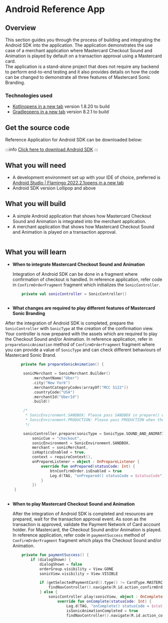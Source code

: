 # Android Reference App

## Overview <a href="#overview" id="overview"></a>

This section guides you through the process of building and integrating the Android SDK into the application. The application demonstrates the use case of a merchant application where Mastercard Checkout Sound and Animation is played by default on a transaction approval using a Mastercard card.\
The application is a stand-alone project that does not require any backend to perform end-to-end testing and it also provides details on how the code can be changed to demonstrate all three features of Mastercard Sonic Branding.

### Technologies used <a href="#technologies-used" id="technologies-used"></a>

* [Kotlinopens in a new tab](https://kotlinlang.org/docs/reference/android-overview.html) version 1.8.20 to build
* [Gradleopens in a new tab](https://services.gradle.org/distributions/) version 8.2.1 to build

## Get the source code <a href="#get-the-source-code" id="get-the-source-code"></a>

Reference Application for Android SDK can be downloaded below:

:::info
[Click here to download Android SDK](/files/sonic-app-android-1.5.0.zip)
:::

## What you will need <a href="#what-you-will-need" id="what-you-will-need"></a>

* A development environment set up with your IDE of choice, preferred is [Android Studio | Flamingo 2022.2.1opens in a new tab](https://developer.android.com/studio/install)
* Android SDK version Lollipop and above

## What you will build <a href="#what-you-will-build" id="what-you-will-build"></a>

* A simple Android application that shows how Mastercard Checkout Sound and Animation is integrated into the merchant application.
* A merchant application that shows how Mastercard Checkout Sound and Animation is played on a transaction approval.

<figure><img src="../../../../.gitbook/assets/image.png" alt="" /><figcaption></figcaption></figure>

## What you will learn <a href="#what-you-will-learn" id="what-you-will-learn"></a>

*   **When to integrate Mastercard Checkout Sound and Animation**

    Integration of Android SDK can be done in a fragment where confirmation of checkout is handled. In reference application, refer code in `ConfirmOrderFragment` fragment which initializes the `SonicController`.



    ```kotlin
        private val sonicController = SonicController()
        
    ```
* **What changes are required to play different features of Mastercard Sonic Branding**

After the integration of Android SDK is completed, prepare the `SonicController` with `SonicType` at the creation of the confirmation view. Your controller is now prepared with the assets which are required to play the Checkout Sound and/or Animation. In reference application, refer in `prepareSonicAnimation` method of `ConfirmOrderFragment` fragment where you can provide a value of `SonicType` and can check different behaviours of Mastercard Sonic Brand.

```kotlin
       private fun prepareSonicAnimation() {

        sonicMerchant = SonicMerchant.Builder()
            .merchantName("Uber")
            .city("New York")
            .merchantCategoryCodes(arrayOf("MCC 5122"))
            .countryCode("USA")
            .merchantId("UberId")
            .build()

        /*
         * SonicEnvironment.SANDBOX: Please pass SANDBOX in prepare() while the application is in developing or testing.
         * SonicEnvironment.PRODUCTION: Please pass PRODUCTION when the application getting release to live users.
         */

        sonicController.prepare(sonicType = SonicType.SOUND_AND_ANIMATION,
            sonicCue = "checkout",
            sonicEnvironment = SonicEnvironment.SANDBOX,
            merchant = sonicMerchant,
            isHapticsEnabled = true,
            context = requireContext(),
            onPrepareListener = object : OnPrepareListener {
                override fun onPrepared(statusCode: Int) {
                    btnConfirmOrder.isEnabled = true
                    Log.d(TAG, "onPrepared() statusCode = $statusCode")
                }
            })
    }
     
```

*   **When to play Mastercard Checkout Sound and Animation**

    After the integration of Android SDK is completed and resources are prepared, wait for the transaction approval event. As soon as the transaction is approved, validate the Payment Network of Card account holder. For Mastercard, the Checkout Sound and/or Animation is played. In reference application, refer code in `paymentSuccess` method of `ConfirmOrderFragment` fragment which plays the Checkout Sound and/or Animation.



    ```kotlin
        private fun paymentSuccess() {
            if (dialogShown) {
                dialogShown = false
                orderGroup.visibility = View.GONE
                sonicView.visibility = View.VISIBLE

                if (getSelectedPaymentCard().type() != CardType.MASTERCARD) {
                    findNavController().navigate(R.id.action_confirmOrderFragment_to_thankYouFragment)
                } else {
                    sonicController.play(sonicView, object : OnCompleteListener {
                        override fun onComplete(statusCode: Int) {
                            Log.d(TAG, "onComplete() statusCode = $statusCode")
                            isSonicAnimationCompleted = true
                            findNavController().navigate(R.id.action_confirmOrderFragment_to_than
    ```
